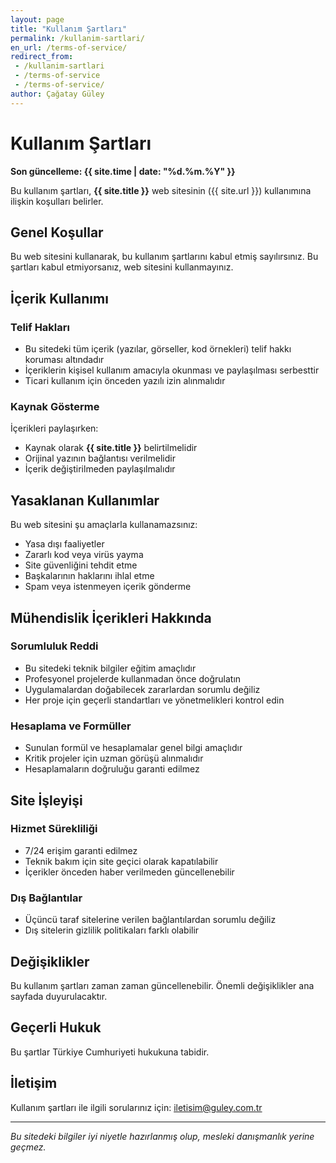 ```yaml
---
layout: page
title: "Kullanım Şartları"
permalink: /kullanim-sartlari/
en_url: /terms-of-service/
redirect_from:
 - /kullanim-sartlari
 - /terms-of-service
 - /terms-of-service/
author: Çağatay Güley
---
```


# Kullanım Şartları

**Son güncelleme: {{ site.time | date: "%d.%m.%Y" }}**

Bu kullanım şartları, **{{ site.title }}** web sitesinin ({{ site.url }}) kullanımına ilişkin koşulları belirler.

## Genel Koşullar

Bu web sitesini kullanarak, bu kullanım şartlarını kabul etmiş sayılırsınız. Bu şartları kabul etmiyorsanız, web sitesini kullanmayınız.

## İçerik Kullanımı

### Telif Hakları
- Bu sitedeki tüm içerik (yazılar, görseller, kod örnekleri) telif hakkı koruması altındadır
- İçeriklerin kişisel kullanım amacıyla okunması ve paylaşılması serbesttir
- Ticari kullanım için önceden yazılı izin alınmalıdır

### Kaynak Gösterme
İçerikleri paylaşırken:
- Kaynak olarak **{{ site.title }}** belirtilmelidir
- Orijinal yazının bağlantısı verilmelidir
- İçerik değiştirilmeden paylaşılmalıdır

## Yasaklanan Kullanımlar

Bu web sitesini şu amaçlarla kullanamazsınız:
- Yasa dışı faaliyetler
- Zararlı kod veya virüs yayma
- Site güvenliğini tehdit etme
- Başkalarının haklarını ihlal etme
- Spam veya istenmeyen içerik gönderme

## Mühendislik İçerikleri Hakkında

### Sorumluluk Reddi
- Bu sitedeki teknik bilgiler eğitim amaçlıdır
- Profesyonel projelerde kullanmadan önce doğrulatın
- Uygulamalardan doğabilecek zararlardan sorumlu değiliz
- Her proje için geçerli standartları ve yönetmelikleri kontrol edin

### Hesaplama ve Formüller
- Sunulan formül ve hesaplamalar genel bilgi amaçlıdır
- Kritik projeler için uzman görüşü alınmalıdır
- Hesaplamaların doğruluğu garanti edilmez

## Site İşleyişi

### Hizmet Sürekliliği
- 7/24 erişim garanti edilmez
- Teknik bakım için site geçici olarak kapatılabilir
- İçerikler önceden haber verilmeden güncellenebilir

### Dış Bağlantılar
- Üçüncü taraf sitelerine verilen bağlantılardan sorumlu değiliz
- Dış sitelerin gizlilik politikaları farklı olabilir

## Değişiklikler

Bu kullanım şartları zaman zaman güncellenebilir. Önemli değişiklikler ana sayfada duyurulacaktır.

## Geçerli Hukuk

Bu şartlar Türkiye Cumhuriyeti hukukuna tabidir.

## İletişim

Kullanım şartları ile ilgili sorularınız için: [iletisim@guley.com.tr](mailto:iletisim@guley.com.tr)

---

*Bu sitedeki bilgiler iyi niyetle hazırlanmış olup, mesleki danışmanlık yerine geçmez.*